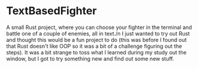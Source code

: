 # TextBasedFighter
A small Rust project, where you can choose your fighter in the terminal and battle one of a couple of enemies, all in text./n
I just wanted to try out Rust and thought this would be a fun project to do (this was before I found out that Rust doesn't like OOP so it was a bit of a challenge figuring out the steps).
It was a bit strange to toss what I learned during my study out the window, but I got to try something new and find out some new stuff.

